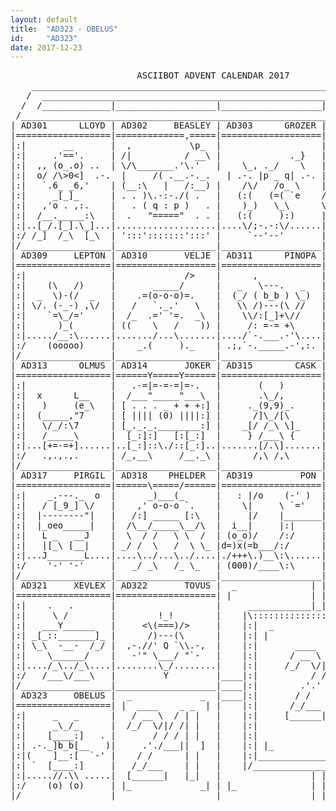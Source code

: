 ```yaml
---
layout: default
title:  "AD323 - OBELUS"
id:     "AD323"
date: 2017-12-23
---
```

<pre>
                        ASCIIBOT ADVENT CALENDAR 2017                           
    ________________________________________________________________________    
   /  ____________________________________________________________________  \   
  /  /_____________|___________________|___________________|______________\  \  
 /____________________________________________________________________________\ 
| AD301      LLOYD | AD302     BEASLEY | AD303      GROZER | AD304        IDEN |
|==================|=============,=====|===================|===================|
|:|       __       |  ,           \p_  |                   |    .      ,     |:|
|:|     .'=='.     | /|          / __\ |             ._}   |  `.|   ,  |.'   |:|
|:|  ,, (o_.o) ..  | \/\_______.'\.'   |    \_, ._/    \   | `._)  __) (_,'  |:|
|:|  o/ /\></\ \o  |  \ / |_|  \.'     |    (0)=(0)-._ |   |    `={..}='     |:|
|:|  (\/ [_:] \/)  |   `o.___o.J       |    / ,,     :\/   |     /\__/\      |:|
|:|   `  [_:]  '   |    U U  U U       |   /v----v____:)   |    d (__) b     |:|
|:|......)||(......|....U.U..U.U.......|.../`-._/o\__.-\...|....../..\.......|:|
|:/     /_][_\     |    7\7\ 7\7\      |   \_/  \_/ \\_/   |    _/   /_      \:|
|/_________________|___________________|___________________|__________________\|
| AD305      ISUAN | AD306    VIGILOID | AD307     BIROVAX | AD308       GREEM |
|==================|===================|===================|=======|=|=========|
|:|      _         |         ,         |      ,            |     .-'-'-.     |:|
|:|   ___|_____    |  .-.  [>0<]  .-.  |     /( .__.-._.   | .-. |p _ q| .-. |:|
|:|   `.6_ _6,'    | (__:\   |   /:__) |    /\/   /o_ \    |//"\\'-._.-'//"\\|:|
|:|     _[_]_      | . . )\.-:-./( .   |   (:(   (=( `e    /"\  \\/[_]\//  /"\:|
|:|   ,'o . ,:.    |   . ( q : p )   . |    )_)   \_\      \ /   `'[_]`'   \ /:|
|:|  /__._____:\   |  .   "====="  . . |   (:(     ):)     |    .=='='==.    |:|
|:|..[_/.[_].\_]...|...................|....\/;-.-:\/......|.../_,__,__,:\...|:|
|:/ /_]  /_\  [_\  | ':::':::::::':::' |     `--'--'       |   (((((')))))   \:|
|/_________________|___________________|___________________|__________________\|
| AD309     LEPTON | AD310       VELJE | AD311      PINOPA | AD312     STEINER |
|==================|===================|===================|====(((===)))======|
|:|                |             />    |      ,            |     /     \     |:|
|:|    (\   /)     |       _____/      |   _   \---.   _   |     \.===./     |:|
|:|  _  \)-(/  _   |    .=(o-o-o)=.    |  (_/ ( b_b ) \_)  |    // v v \\    |:|
|:| \/. (-_-) ,\/  |   /   `._.'   \   |   \\ /)---(\ //   |   .\\  -  //.   |:|
|:|    `=\_/='     |  /_  .=' '=.  _\  |    \\/:[_]+\//    |  (  `"==="'  )  |:|
|:|      )_(       | ((    \   /    )) |     /: =-= +\     |   `c       d'   |:|
|:|...../__:\......|......./...\.......|..../`-.___.-'\....|.................|:|
|:/    (ooooo)     |    _.(     )._    | .;,`-._____.-',:. |    ':::::::'    \:|
|/_________________|___________________|___________________|__________________\|
| AD313      OLMUS | AD314       JOKER | AD315        CASK | AD316     XANTHUS |
|==================|======Y=====Y======|===================|===================|
|:|                |   .-=|=-=-=|=-.   |       (   )       |                 |:|
|:|  x      L__    |  /___"_____"___\  |       .\_/,       |      ,          |:|
|:|   )     (e_\   | [ . . . _ + + +:] |     ._(9,9)_.     |     (c\_____    |:|
|:|  (_____,"7     | [ |||| (0) ||||:] |      /]\_/[\      |    /|\ ` \o/`._ |:|
|:|   \/_/:\7      | [_._._.________:] |    _[/ /_\ \]_    |   ( |_.-._.-.__\|:|
|:|   /_____\      |  [_:]:]   [:[_:]  |     } /___\ {     |    \|________/  |:|
|:|...[+=-=+]......|..[_:]::\./::[_:]..|.......[/.\].......|.,.,..,'____|,...|:|
|:/   .,.,.,.      | /_,__\     /__._\ |      /,\ /,\      |. -:::,.,.,.;:;:-\:|
|/_________________|___________________|___________________|__________________\|
| AD317     PIRGIL | AD318    PHELDER  | AD319         PON | AD320       COTES |
|==================|======\=====/======|===================|===================|
|:|    _.---._  o  |      _)___(_      |   : |/o    (-' )  |         [:+|    |:|
|:|   / [_9_] \/   |    ,' o-o-o `.    |    \|     \ `='   |..:..:.: [+:|    |:|
|:|  |--------"|   |   /:] _____ [:\   |     |/    |_______|___\/   |__/     |:|
|:|  |_oeo_____|   |  /\__/_____\__/\  |  i__|     |:|     |    \/  |:| _===_|:|
|:|   L _   __J    |  \  / /   \ \  /  | (o_o)/    /:/     |     |/ |:|c(e.e)|:|
|:|   |[_\ [__|    | _/ /  \   /  \ \_ |d=)x(=b___/:/      |     |__|:|'-):(-c:|
|:|...J_______L....|....\../...\../....|./+++\.)__\:\......|..... )__\:\ /x\ |:|
|:/    '-' '-'     |   _/ _\   /_ \_   | (000)/____\:\     |     /____\:(/ \)\:|
|/_________________|___________________|___________________|__________________\|
| AD321     XEVLEX | AD322       TOVUS |  _              | | |              _  |
|==================|===================| |               | | |               | |
|:|    .   .       |                   |     ____________|_|_|____________     |
|:|     \ /        |        !_!        |    |\:::::::::::::::::::::::::::/|    |
|:|   ___Y______   |     <\(===)/>     |    |:|  _                   _  | |    |
|:| _[_::_______]_ |      /)---(\      |    |:| |                     | | |    |
|:| \_\  -__-  /_/ |  ,-.//' Q `\\.-,  |    |:|       ____   ______     | |    |
|:|    \______/    |   -'" \___/ "`-   |    |:|      / __ \ |  ____]    | |    |
|:|..../_\../_\....|........\_/........|    |:|     /_/  \/||_|         | |    |
|:/   /___\/___\   |         Y         |____|:|          / /| |___      | |____|
|/_________________|___________________|____|:|        .'.' |____ \     | |____|
| AD323     OBELUS |  _             _  |____|:|       / /    _   \ \    | |____|
|==================| |  ____    _ _  | |    |:|      /_/___ \ \__/\|    | |    |
|:|     _   _      |   / __ \  / | |   |    |:|     [______| \____/     | |    |
|:|     _\_/_      |  /_/  \/|/ /| |   |    |:|                         | |    |
|:|    [____:]   . |       / / / | |   |    |:|                         | |    |
|:| .-._]b_b[__   )|     .'./___||  ]  |    |:| |_                   _| | |    |
|:|(    ]__:[  `-' |    / /      | |   |    |:|_________________________| |    |
|:| `  [____:]     |   /_/___    | |   |    |/___________________________\|    |
|:|.....//.\\ .....|  [______|   |_|   |                 | | |                 |
|:/    (o) (o)     | |_             _| | |_              | | |              _| |
|/_________________|___________________|_________________|_|_|_________________|
</pre>